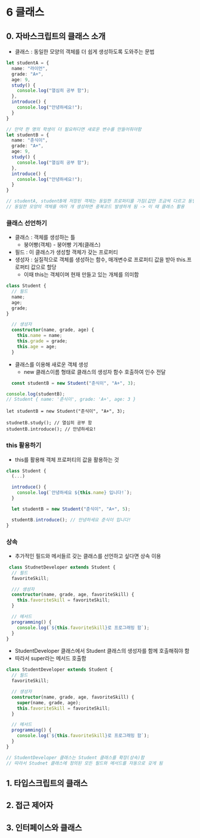 # 6 클래스

## 0. 자바스크립트의 클래스 소개
- 클래스 : 동일한 모양의 객체를 더 쉽게 생성하도록 도와주는 문법
```typescript
let studentA = {
  name: "라이언",
  grade: "A+",
  age: 9,
  study() {
    console.log("열심히 공부 함");
  },
  introduce() {
    console.log("안녕하세요!");
  }
}

// 만약 한 명의 학생이 더 필요하다면 새로운 변수를 만들어줘야함
let studentB = {
  name: "춘식이",
  grade: "A+",
  age: 9,
  study() {
    console.log("열심히 공부 함");
  },
  introduce() {
    console.log("안녕하세요!");
  }
}

// studentA, studentB에 저장된 객체는 동일한 프로퍼티를 가짐(값만 조금씩 다르고 동일한 모양의 객체)
// 동일한 모양의 객체를 여러 개 생성하면 중복코드 발생하게 됨 -> 이 때 클래스 활용
```

### 클래스 선언하기
- 클래스 : 객체를 생성하는 틀
  - 붕어빵(객체) - 붕어빵 기계(클래스)
- 필드 : 이 클래스가 생성할 객체가 갖는 프로퍼티
- 생성자 : 실질적으로 객체를 생성하는 함수, 매개변수로 프로퍼티 값을 받아 this.프로퍼티 값으로 할당
  - 이때 this는 객체이며 현재 만들고 있는 개체를 의미함

```typescript
class Student {
  // 필드
  name;
  age;
  grade;
}

  // 생성자
  constructor(name, grade, age) {
    this.name = name;
    this.grade = grade;
    this.age = age;
  }
```

- 클래스를 이용해 새로운 객체 생성
  -  new 클래스이름 형태로 클래스의 생성자 함수 호출하여 인수 전달

```typescript
  const studentB = new Student("춘식이", "A+", 3);
```

```typescript
console.log(studentB);
// Student { name: '춘식이', grade: 'A+', age: 3 }

```

```tyepscript
let studentB = new Student("춘식이", "A+", 3);

studnetB.study(); // 열심히 공부 함
studentB.introduce(); // 안녕하세요!
```


### this 활용하기
- this를 활용해 객체 프로퍼티의 값을 활용하는 것

```typescript
class Student {
  (...)

  introduce() {
    console.log(`안녕하세요 ${this.name} 입니다!`);
  }

  let studentB = new Student("춘식이", "A+", 5);

  studentB.introduce(); // 안녕하세요 춘식이 입니다!
}
```

### 상속
- 추가적인 필드와 메서들르 갖는 클래스를 선언하고 싶다면 상속 이용

```typescript
 class StudnetDeveloper extends Student {
  // 필드
  favoriteSkill;

  /// 생성자
  constructor(name, grade, age, favoriteSkill) {
    this.favoriteSkill = favoriteSkill;
  }

  // 메서드
  programming() {
    console.log(`${this.favoriteSkill}로 프로그래밍 함`);
  }
}

```



- StudentDeveloper 클래스에서 Student 클래스의 생성자를 함께 호출해줘야 함
- 따라서 super라는 메서드 호출함
```typescript
class StudentDeveloper extends Student {
  // 필드
  favoriteSkill;

  // 생성자
  constructor(name, grade, age, favoriteSkill) {
    super(name, grade, age);
    this.favoriteSkill = favoriteSkill;
  }

  // 메서드
  programming() {
    console.log(`${this.favoriteSkill}로 프로그래밍 함`);
  }
}

// StudentDeveloper 클래스는 Student 클래스를 확장(상속)함
// 따라서 Studnet 클래스에 정의된 모든 필드와 메서드를 자동으로 갖게 됨

```







## 1. 타입스크립트의 클래스
## 2. 접근 제어자
## 3. 인터페이스와 클래스
